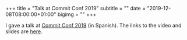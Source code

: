 +++
title = "Talk at Commit Conf 2019"
subtitle = ""
date = "2019-12-08T08:00:00+01:00"
bigimg = ""
+++

I gave a talk at [Commit Conf 2019](https://www.koliseo.com/events/commit-2019/r4p/5106829466009600/agenda#/5690945286701056/5700831059902464) (in Spanish). The links to the video and slides are [here](https://lekum.org/page/about-me/).
